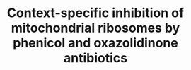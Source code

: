 ---
title: "Context-specific inhibition of mitochondrial ribosomes by phenicol and oxazolidinone antibiotics"
authors: "Bibel B, **Raskar T**, Couvillion M, Lee M, Kleinman JI, Takeuchi-Tomita N, Churchman LS, **Fraser JS**, Galonic Fujimori D"
pub_date: "2024-08-21" #Date of publication. Change from Biorxiv date to Journal date once accepted
image: "/static/img/pub/2024_bibel.png"
pmid: 
pmcid: 
biorxiv_version: "2024.08.21.609012v1"
pdf: 
paired_maps_and_models:
- pdb: '9CN3'
  emdb: '45757'
links:
- name: Churchman lab @ HMS
  url: https://churchman.med.harvard.edu/
- name: Fujimori lab @ UC San Francisco
  url: https://fujimorilab.ucsf.edu
---